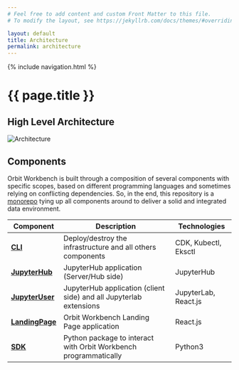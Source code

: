 ```yaml
---
# Feel free to add content and custom Front Matter to this file.
# To modify the layout, see https://jekyllrb.com/docs/themes/#overriding-theme-defaults

layout: default
title: Architecture
permalink: architecture
---
```

{% include navigation.html %}
# {{ page.title }}

## High Level Architecture

![Architecture](https://raw.githubusercontent.com/wiki/awslabs/aws-orbit-workbench/Orbit-WorkBench-Arch.svg)

## Components

Orbit Workbench is built through a composition of several components with specific scopes, based on different programming languages and sometimes relying on conflicting dependencies. So, in the end, this repository is a [monorepo](https://en.wikipedia.org/wiki/Monorepo) tying up all components around to deliver a solid and integrated data environment.

| Component | Description | Technologies |
|-----------|-------------|--------------|
| [**CLI**](https://github.com/awslabs/aws-orbit-workbench/blob/main/cli/) | Deploy/destroy the infrastructure and all others components | CDK, Kubectl, Eksctl |
| [**JupyterHub**](https://github.com/awslabs/aws-orbit-workbench/blob/main/images/jupyter-hub/) | JupyterHub application (Server/Hub side)| JupyterHub |
| [**JupyterUser**](https://github.com/awslabs/aws-orbit-workbench/blob/main/images/jupyter-user/) | JupyterHub application (client side) and all Jupyterlab extensions | JupyterLab, React.js |
| [**LandingPage**](https://github.com/awslabs/aws-orbit-workbench/blob/main/images/landing-page/) | Orbit Workbench Landing Page application | React.js |
| [**SDK**](sdk/) | Python package to interact with Orbit Workbench programmatically | Python3 |
